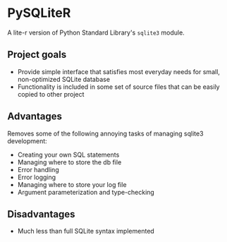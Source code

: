 # PySQLiteR

A lite-r version of Python Standard Library's `sqlite3` module.

## Project goals

 * Provide simple interface that satisfies most everyday needs for small,
   non-optimized SQLite database
 * Functionality is included in some set of source files that can be easily
   copied to other project

## Advantages

Removes some of the following annoying tasks of managing sqlite3 development:
 * Creating your own SQL statements
 * Managing where to store the db file
 * Error handling
 * Error logging
 * Managing where to store your log file
 * Argument parameterization and type-checking

## Disadvantages

 * Much less than full SQLite syntax implemented
